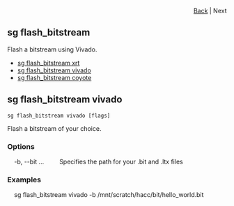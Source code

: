 <div id="readme" class="Box-body readme blob js-code-block-container">
<article class="markdown-body entry-content p-3 p-md-6" itemprop="text">
<p align="right">
<a href="https://github.com/fpgasystems/hacc/blob/main/docs/CLI.md#cli">Back</a> | Next
</p>

# sg flash_bitstream
Flash a bitstream using Vivado.

* [sg flash_bitstream xrt]()
* [sg flash_bitstream vivado](#sg-flashbitstream-vivado)
* [sg flash_bitstream coyote]()

## sg flash_bitstream vivado
```
sg flash_bitstream vivado [flags]
```
Flash a bitstream of your choice.

### Options
&nbsp; &nbsp; -b, --bit <string>...
&nbsp; &nbsp; &nbsp; &nbsp; Specifies the path for your .bit and .ltx files

### Examples
&nbsp; &nbsp; sg flash_bitstream vivado -b /mnt/scratch/hacc/bit/hello_world.bit